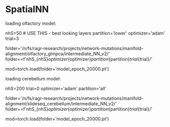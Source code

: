 # SpatialNN

loading olfactory model:

nhS=50 # USE THIS - best looking layers
partition='lower'
optimizer='adam'
trial=3

folder='/n/fs/ragr-research/projects/network-mutations/manifold-alignment/olfactory_glmpca/intermediate_NN_v2/'
folder+=f'nhS_{nhS}_optimizer_{optimizer}_partition_{partition}_trial_{trial}/'

mod=torch.load(folder+'model_epoch_20000.pt')

loading cerebellum model:

nhS=200
trial=0
optimizer='adam'
partition='all'

folder='/n/fs/ragr-research/projects/network-mutations/manifold-alignment/slideseq_cerebellum/intermediate_NN_v2/'
folder+=f'nhS_{nhS}_optimizer_{optimizer}_partition_{partition}_trial_{trial}/'


mod=torch.load(folder+'model_epoch_20000.pt')